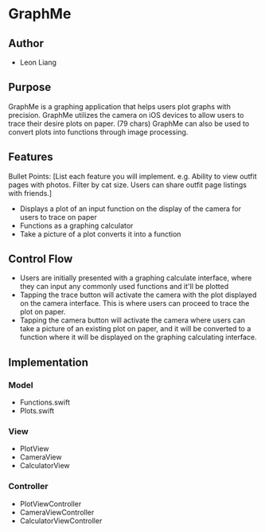 # GraphMe

## Author
* Leon Liang

## Purpose
GraphMe is a graphing application that helps users plot graphs with precision. 
GraphMe utilizes the camera on iOS devices to allow users to trace their desire plots on paper. (79 chars)
GraphMe can also be used to convert plots into functions through image processing.

## Features
Bullet Points: [List each feature you will implement. e.g. Ability to view outfit pages with photos. Filter by cat size. Users can share outfit page listings with friends.]
* Displays a plot of an input function on the display of the camera for users to trace on paper
* Functions as a graphing calculator
* Take a picture of a plot converts it into a function

## Control Flow
* Users are initially presented with a graphing calculate interface, where they can input any 
commonly used functions and it'll be plotted
* Tapping the trace button will activate the camera with the plot displayed on the camera
interface. This is where users can proceed to trace the plot on paper.
* Tapping the camera button will activate the camera where users can take a picture of an
existing plot on paper, and it will be converted to a function where it will be displayed
on the graphing calculating interface.

## Implementation

### Model
* Functions.swift
* Plots.swift

### View
* PlotView
* CameraView
* CalculatorView

### Controller
* PlotViewController
* CameraViewController
* CalculatorViewController